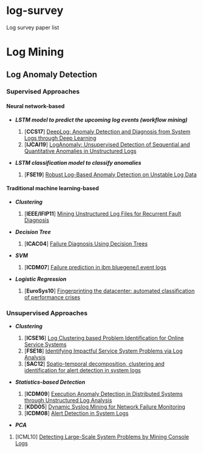 # log-survey
Log survey paper list



# Log Mining

## Log Anomaly Detection

### Supervised Approaches

#### Neural network-based

* ***LSTM model to predict the upcoming log events (workflow mining)***
  1. [**CCS17**] [DeepLog: Anomaly Detection and Diagnosis from System Logs through Deep Learning](https://www.cs.utah.edu/~lifeifei/papers/deeplog.pdf)
  1. [**IJCAI19**] [LogAnomaly: Unsupervised Detection of Sequential and Quantitative Anomalies in Unstructured Logs](https://www.ijcai.org/Proceedings/2019/0658.pdf)

* ***LSTM classification model to classify anomalies***
  1. [**FSE19**] [Robust Log-Based Anomaly Detection on Unstable Log Data](https://dl.acm.org/doi/pdf/10.1145/3338906.3338931)
   
  
#### Traditional machine learning-based

  * ***Clustering***
    1. [**IEEE/IFIP11**] [Mining Unstructured Log Files for Recurrent Fault Diagnosis](https://ieeexplore.ieee.org/stamp/stamp.jsp?tp=&arnumber=5990536)
    
  * ***Decision Tree***
    1. [**ICAC04**] [Failure Diagnosis Using Decision Trees](https://people.eecs.berkeley.edu/~brewer/papers/icac2004_chen_diagnosis.pdf)
  
  * ***SVM***
    1. [**ICDM07**] [Failure prediction in ibm bluegene/l event logs](https://ieeexplore.ieee.org/stamp/stamp.jsp?tp=&arnumber=4470294)
  
  * ***Logistic Regression***
    1. [**EuroSys10**] [Fingerprinting the datacenter: automated classification of performance crises](https://people.orie.cornell.edu/woodard/eurosys2010-paper97.pdf)

### Unsupervised Approaches

  * ***Clustering***
    1. [**ICSE16**] [Log Clustering based Problem Identification for Online Service Systems](https://dl.acm.org/doi/pdf/10.1145/2889160.2889232)
    1. [**FSE18**] [Identifying Impactful Service System Problems via Log Analysis](https://shilinhe.github.io/media/papers/fse18.pdf)
    1. [**SAC12**] [Spatio-temporal decomposition, clustering and identification for alert detection in system logs](https://dl.acm.org/doi/pdf/10.1145/2245276.2245395)
  
  * ***Statistics-based Detection***
    1. [**ICDM09**] [Execution Anomaly Detection in Distributed Systems through Unstructured Log Analysis](https://netman.aiops.org/~peidan/ANM2018Fall/6.LogAnomalyDetection/ReadingList/Execution%20anomaly%20detection%20in%20distributed%20systems%20through%20unstructured%20log%20analysis.pdf)
    1. [**KDD05**] [Dynamic Syslog Mining for Network Failure Monitoring](http://citeseerx.ist.psu.edu/viewdoc/download?doi=10.1.1.96.8083&rep=rep1&type=pdf)
    1. [**ICDM08**] [Alert Detection in System Logs](https://ieeexplore.ieee.org/stamp/stamp.jsp?tp=&arnumber=4781208)
   
   * ***PCA***
   1. [ICML10] [Detecting Large-Scale System Problems by Mining Console Logs](https://people.eecs.berkeley.edu/~jordan/papers/xu-etal-icml10.pdf)
   

